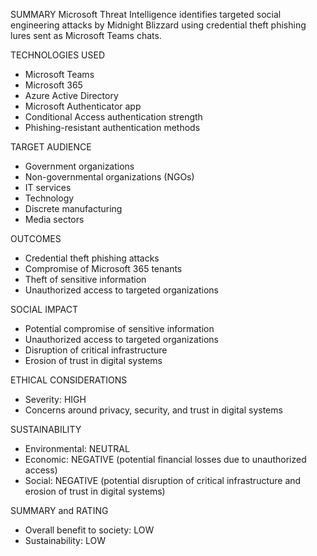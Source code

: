 SUMMARY
Microsoft Threat Intelligence identifies targeted social engineering attacks by Midnight Blizzard using credential theft phishing lures sent as Microsoft Teams chats.

TECHNOLOGIES USED
- Microsoft Teams
- Microsoft 365
- Azure Active Directory
- Microsoft Authenticator app
- Conditional Access authentication strength
- Phishing-resistant authentication methods

TARGET AUDIENCE
- Government organizations
- Non-governmental organizations (NGOs)
- IT services
- Technology
- Discrete manufacturing
- Media sectors

OUTCOMES
- Credential theft phishing attacks
- Compromise of Microsoft 365 tenants
- Theft of sensitive information
- Unauthorized access to targeted organizations

SOCIAL IMPACT
- Potential compromise of sensitive information
- Unauthorized access to targeted organizations
- Disruption of critical infrastructure
- Erosion of trust in digital systems

ETHICAL CONSIDERATIONS
- Severity: HIGH
- Concerns around privacy, security, and trust in digital systems

SUSTAINABILITY
- Environmental: NEUTRAL
- Economic: NEGATIVE (potential financial losses due to unauthorized access)
- Social: NEGATIVE (potential disruption of critical infrastructure and erosion of trust in digital systems)

SUMMARY and RATING
- Overall benefit to society: LOW
- Sustainability: LOW
